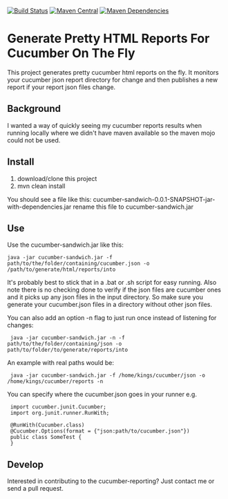 [![Build Status](https://img.shields.io/travis/damianszczepanik/cucumber-sandwich/master.svg)](https://travis-ci.org/damianszczepanik/cucumber-sandwich)
[![Maven Central](https://img.shields.io/maven-central/v/net.masterthought/cucumber-sandwich.svg)](http://search.maven.org/#search|gav|1|g%3A%22net.masterthought%22%20AND%20a%3A%22cucumber-sandwich%22)
[![Maven Dependencies](https://www.versioneye.com/user/projects/55cf4cc715ff9b0022000039/badge.svg)](https://www.versioneye.com/user/projects/55cf4cc715ff9b0022000039?child=summary)

# Generate Pretty HTML Reports For Cucumber On The Fly

This project generates pretty cucumber html reports on the fly. It monitors your cucumber json report directory for change and then publishes a new report if your report json files change.

## Background

I wanted a way of quickly seeing my cucumber reports results when running locally where we didn't have maven available so the maven mojo could not be used.

## Install

1. download/clone this project
2. mvn clean install

You should see a file like this: cucumber-sandwich-0.0.1-SNAPSHOT-jar-with-dependencies.jar
rename this file to cucumber-sandwich.jar

## Use

Use the cucumber-sandwich.jar like this:

    java -jar cucumber-sandwich.jar -f path/to/the/folder/containing/cucumber.json -o /path/to/generate/html/reports/into

It's probably best to stick that in a .bat or .sh script for easy running. Also note there is no checking done to verify if the json files are cucumber ones and it picks up any json files in the input directory. So make sure you generate your cucumber.json files in a directory without other json files.

You can also add an option -n flag to just run once instead of listening for changes:

     java -jar cucumber-sandwich.jar -n -f path/to/the/folder/containing/json -o path/to/folder/to/generate/reports/into

An example with real paths would be:

     java -jar cucumber-sandwich.jar -f /home/kings/cucumber/json -o /home/kings/cucumber/reports -n



You can specify where the cucumber.json goes in your runner e.g.

     import cucumber.junit.Cucumber;
     import org.junit.runner.RunWith;

     @RunWith(Cucumber.class)
     @Cucumber.Options(format = {"json:path/to/cucumber.json"})
     public class SomeTest {
     }


## Develop

Interested in contributing to the cucumber-reporting? Just contact me or send a pull request.
